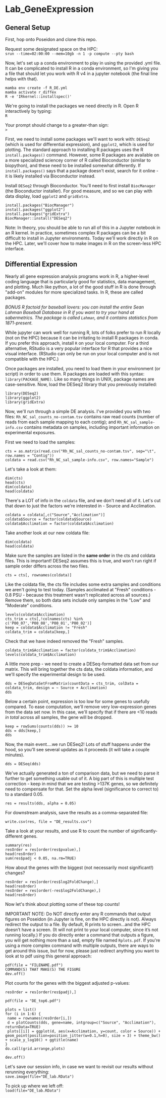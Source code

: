 # Lab_GeneExpression

## General Setup

First, hop onto Poseidon and clone this repo.

Request some designated space on the HPC:\
`srun --time=02:00:00 --mem=10gb -n 1 -p compute --pty bash`

Now, let's set up a conda environment to play in using the provided .yml file. It can be complicated to install R in a conda environment, so I'm giving you a file that should let you work with R v4 in a jupyter notebook (the final line helps with that).

```
mamba env create -f R_DE.yml
mamba activate r_diffex
R -e 'IRkernel::installspec()'
```

We're going to install the packages we need directly in R. Open R interactively by typing:\
`R`

Your prompt should change to a greater-than sign:\
`>`

First, we need to install some packages we'll want to work with: `DESeq2` (which is used for differential expression), and `ggplot2`, which is used for plotting. The standard approach to installing R packages uses the R `install.packages()` command. However, some R packages are available on a more specialized sciencey corner of R called Bioconductor (similar to biopython), and these need to be installed somewhat differently. If `install.packages()` says that a package doesn't exist, search for it online - it is likely installed via Bioconductor instead.

Install `DESeq2` through Bioconductor. You'll need to first install `BiocManager` (the Bioconductor installer). For good measure, and so we can play with data display, load `ggplot2` and `gridExtra`.

```
install.packages("BiocManager")
install.packages("ggplot2")
install.packages("gridExtra")
BiocManager::install("DESeq2")
```

Note: In theory, you should be able to run all of this in a Jupyter notebook in an R kernel. In practice, sometimes complex R packages can be a bit difficult to install in Jupyter environments. Today we'll work directly in R on the HPC. Later, we'll cover how to make images in R on the screen-less HPC interface.

## Differential Expression

Nearly all gene expression analysis programs work in R, a higher-level coding language that is particularly good for statistics, data management, and plotting. Much like python, a lot of the good stuff in R is done through "add-on" modules for more specialized tasks. In R, these are called packages.

*BONUS R factoid for baseball lovers: you can install the entire Sean Lahman Baseball Database in R if you want to try your hand at sabermetrics. The package is called `Lahman`, and it contains statistics from 1871-present.*

While jupyter can work well for running R, lots of folks prefer to run R locally (not on the HPC) because it can be irritating to install R packages in conda. If you prefer this approach, install `R` on your local computer. For a third alternative, RStudio is a very popular interface for R that provides a nice visual interface. (RStudio can only be run on your local computer and is not compatible with the HPC.)

Once packages are installed, you need to load them in your environment (or script) in order to use them. R packages are loaded with this syntax: `library(PACKAGE_NAME)`. Like so many things in UNIX, package names are case-sensitive. Now, load the DESeq2 library that you previously installed:

```
library(DESeq2)
library(ggplot2)
library(gridExtra)
```

Now, we'll run through a simple DE analysis. I've provided you with two files: `Rh_NC_sal_counts_no-contam.tsv` contains raw read counts (number of reads from each sample mapping to each contig); and `Rh_NC_sal_sample-info.csv` contains metadata on samples, including important information on experimental exposures.

First we need to load the samples:

```
cts = as.matrix(read.csv("Rh_NC_sal_counts_no-contam.tsv", sep="\t", row.names = "Contig"))
coldata = read.csv("Rh_NC_sal_sample-info.csv", row.names="Sample")
```

Let's take a look at them:

```
dim(cts)
head(cts)
dim(coldata)
head(coldata)
```

There's a LOT of info in the `coldata` file, and we don't need all of it. Let's cut that down to just the factors we're interested in - Source and Acclimation.

```
coldata = coldata[,c("Source","Acclimation")]
coldata$Source = factor(coldata$Source)
coldata$Acclimation = factor(coldata$Acclimation)
```

Take another look at our new coldata file:

```
dim(coldata)
head(coldata)
```

Make sure the samples are listed in the **same order** in the cts and coldata files. This is important! DESeq2 assumes this is true, and won't run right if sample order differs across the two files.

```
cts = cts[, rownames(coldata)]
```

Like the coldata file, the cts file includes some extra samples and conditions we aren't going to test today. (Samples acclimated at "Fresh" conditions - 0.8 PSU - because this treatment wasn't replicated across all sources.) Remove them, so both data sets include only samples in the "Low" and "Moderate" conditions. 

```
levels(coldata$Acclimation)
cts_trim = cts[,!colnames(cts) %in% c('P00_07','P00_08','P00_01','P00_02')]
keep = coldata$Acclimation != "Fresh"
coldata_trim = coldata[keep,]
```

Check that we have indeed removed the "Fresh" samples.

```
coldata_trim$Acclimation = factor(coldata_trim$Acclimation)
levels(coldata_trim$Acclimation)
```

A little more prep - we need to create a DESeq-formatted data set from our matrix. This will bring together the cts data, the coldata information, and we'll specify the experimental design to be used.

```
dds = DESeqDataSetFromMatrix(countData = cts_trim, colData = coldata_trim, design = ~ Source + Acclimation)
dds
```

Below a certain point, expression is too low for some genes to usefully compared. To ease computation, we'll remove very low-expression genes from the data set now. In this case, we'll specify that if there are <10 reads *in total* across all samples, the gene will be dropped.

```
keep = rowSums(counts(dds)) >= 10
dds = dds[keep,]
dds
```

Now, the main event....we run DESeq2! Lots of stuff happens under the hood, so you'll see several updates as it proceeds (it will take a couple minutes).

```
dds = DESeq(dds)
```

We've actually generated a ton of comparison data, but we need to parse it further to get something usable out of it. A big part of this is multiple test correction - keep in mind that we are testing >137K genes, so we definitely need to compensate for that. Set the alpha level (significance to correct to) to a standard 0.05.

```
res = results(dds, alpha = 0.05)
```

For downstream analysis, save the results as a comma-separated file:

```
write.csv(res, file = "DE_results.csv")
```

Take a look at your results, and use R to count the number of significantly-different genes.

```
summary(res)
resOrder = res[order(res$pvalue),]
head(resOrder)
sum(res$padj < 0.05, na.rm=TRUE)
```

How about the genes with the biggest (not necessarily most significant!) changes?

```
resOrder = res[order(res$log2FoldChange),]
head(resOrder)
resOrder = res[order(-res$log2FoldChange),]
head(resOrder)
```

Now let's think about plotting some of these top counts!

IMPORTANT NOTE: Do NOT directly enter any R commands that output figures on Poseidon (in Jupyter is fine, on the HPC directly is not). Always redirect the output to a file. By default, R prints to screen...and  the HPC doesn’t have a screen. (It will not print to your local computer, since it’s not running locally.) If you do directly enter a command that outputs a figure, you will get nothing more than a sad, empty file named `Rplots.pdf`. If you're using a more complex command with multiple outputs, there are ways to get around this issue, but for now, please just redirect anything you want to look at to pdf using this general approach:

```
pdf(file = "FILENAME.pdf")
COMMAND(S) THAT MAKE(S) THE FIGURE
dev.off()
```

Plot counts for the genes with the biggest adjusted p-values:

```
resOrder = res[order(res$padj),]

pdf(file = "DE_top6.pdf")

plots = list()
for (i in 1:6) {
 name = rownames(resOrder[i,])
 d = plotCounts(dds, gene=name, intgroup=c("Source", "Acclimation"), returnData=TRUE)
 plots[[i]] = ggplot(d, aes(x=Acclimation, y=count, color = Source)) + geom_point(position=position_jitter(w=0.1,h=0), size = 3) + theme_bw() + scale_y_log10() + ggtitle(name)
}
do.call(grid.arrange,plots)

dev.off()
```

Let's save our session info, in case we want to revisit our results without rerunning everything:\
`save.image(file="DE_lab.RData")`

To pick up where we left off:\
`load(file="DE_lab.RData")`
